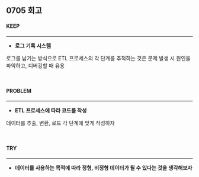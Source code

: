 ## 0705 회고

#### KEEP
---
- **로그 기록 시스템**

로그를 남기는 방식으로 ETL 프로세스의 각 단계를 추적하는 것은 문제 발생 시 원인을 파악하고, 디버깅할 때 유용  

<br/>

#### PROBLEM
---
- **ETL 프로세스에 따라 코드를 작성**

데이터를 추출, 변환, 로드 각 단계에 맞게 작성하자

<br/>

#### TRY
---
- **데이터를 사용하는 목적에 따라 정형, 비정형 데이터가 될 수 있다는 것을 생각해보자** 

<br/>
